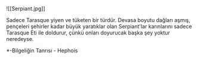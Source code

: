 ![[Serpiant.jpg]]


Sadece Tarasque yiyen ve tüketen bir türdür. Devasa boyutu dağları aşmış, pençeleri şehirler kadar büyük yaratıklar olan Serpiant'lar karınlarını sadece Tarasque Eti ile doldurur, çünkü onları doyurucak başka şey yoktur neredeyse.

*-Bilgeliğin Tanrısı - Hephois


